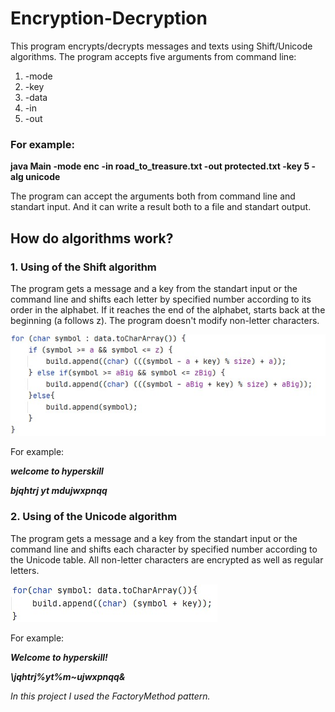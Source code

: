 # Encryption-Decryption
This program encrypts/decrypts messages and texts using Shift/Unicode algorithms. The program accepts five arguments from command line:
1. -mode
2. -key
3. -data
4. -in
5. -out
### For example:
**java Main -mode enc -in road_to_treasure.txt -out protected.txt -key 5 -alg unicode**

The program can accept the arguments both from command line and standart input. And it can write a result both to a file and standart output.

## How do algorithms work?
### 1. Using of the Shift algorithm
The program gets a message and a key from the standart input or the command line and shifts each letter by specified number according to its order in the alphabet. If it reaches the end of the alphabet, starts back at the beginning (a follows z). The program doesn't modify non-letter characters.

![code](https://github.com/Yury-Borovoy/Encryption-Decryption/blob/master/Screenshot_1.jpg)

 For example:
 
 ***welcome to hyperskill***
 
 ***bjqhtrj yt mdujwxpnqq***
 
 ### 2. Using of the Unicode algorithm
 The program gets a message and a key from the standart input or the command line and shifts each character by specified number according to the Unicode table. All non-letter characters are encrypted as well as regular letters.
 
 ![code](https://github.com/Yury-Borovoy/Encryption-Decryption/blob/master/Screenshot_2.jpg)

 For example:
 
 ***Welcome to hyperskill!***
 
 ***\jqhtrj%yt%m~ujwxpnqq&***
 
 *In this project I used the FactoryMethod pattern.*
